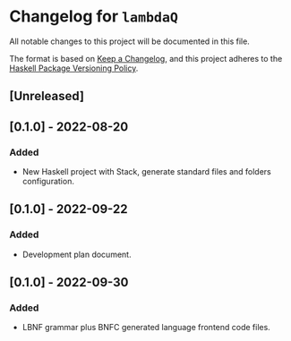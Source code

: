 # Changelog for `lambdaQ`

All notable changes to this project will be documented in this file.

The format is based on [Keep a Changelog](https://keepachangelog.com/en/1.0.0/),
and this project adheres to the
[Haskell Package Versioning Policy](https://pvp.haskell.org/).

## [Unreleased]  

## [0.1.0] - 2022-08-20 
### Added
- New Haskell project with Stack, generate standard files and folders configuration. 

## [0.1.0] - 2022-09-22
### Added
- Development plan document.
## [0.1.0] - 2022-09-30  
### Added
- LBNF grammar plus BNFC generated language frontend code files.


